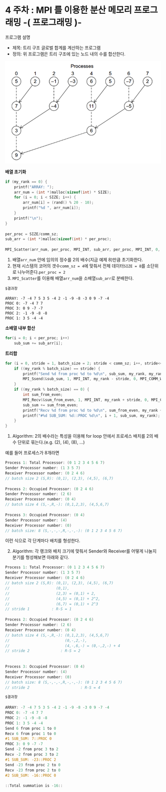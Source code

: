 # **4 주차 : MPI 를 이용한 분산 메모리 프로그래밍 -( 프로그래밍 )-**

프로그램 설명

-   제목: 트리 구조 글로벌 합계를 계산하는 프로그램
-   정의: 위 프로그램은 트리 구조에 있는 노드 내의 수를 합산한다.

![globaltreesum](images/2018/03/globaltreesum.png)

**배열 초기화**

```c {.line-numbers}
if (my_rank == 0) {
    printf("ARRAY: ");
    arr_num = (int *)malloc(sizeof(int) * SIZE);
    for (i = 0; i < SIZE; i++) {
        arr_num[i] = (rand() % 20 - 10);
        printf("%d ", arr_num[i]);
    }
    printf("\n");
}

per_proc = SIZE/comm_sz;
sub_arr = (int *)malloc(sizeof(int) * per_proc);

MPI_Scatter(arr_num, per_proc, MPI_INT, sub_arr, per_proc, MPI_INT, 0, MPI_COMM_WORLD);
```

1.   배열`arr_num` 안에 임의의 정수를 2의 배수(지금 예제 8)만큼 초기화한다.
2.   현재 시스템의 코어의 갯수`comm_sz = 4`에 맞춰서 전체 데이터`SIZE = 8`를 소단위로 나누어준다.`per_proc = 2`
3.   `MPI_Scatter`를 이용해 배열`arr_num`을 소배열`sub_arr`로 분배한다.

```
$결과창

ARRAY: -7 -4 7 5 3 5 -4 2 -1 -9 -8 -3 0 9 -7 -4
PROC 0: -7 -4 7 7
PROC 3: 0 9 -7 -7
PROC 2: -1 -9 -8 -8
PROC 1: 3 5 -4 -4
```

**소배열 내부 합산**

```c {.line-numbers}
for(i = 0; i < per_proc; i++)
    sub_sum += sub_arr[i];
```

**트리합**

```c {.line-numbers}
for (i = 0, stride = 1, batch_size = 2; stride < comm_sz; i++, stride<<=1, batch_size<<1) {
    if ((my_rank % batch_size) == stride) {
        printf("Send %d from proc %d to %d\n", sub_sum, my_rank, my_rank - stride);
        MPI_Ssend(&sub_sum, 1, MPI_INT, my_rank - stride, 0, MPI_COMM_WORLD);
    }
    if ((my_rank % batch_size) == 0) {
        int sum_from_even;
        MPI_Recv(&sum_from_even, 1, MPI_INT, my_rank + stride, 0, MPI_COMM_WORLD, &status);
        sub_sum += sum_from_even;
        printf("Recv %d from proc %d to %d\n", sum_from_even, my_rank + stride, my_rank);
        printf("#%d SUB_SUM: %d::PROC %d\n", i + 1, sub_sum, my_rank);
    }
}
```

1.   Algorithm: 2의 배수라는 특성을 이용해 for loop 안에서 프로세스 배치를 2의 배수 단위로 묶는다.(e.g. (2), (4), (8), ...)

예를 들어 프로세스가 8개라면

```c
Process 1: Total Processor: (0 1 2 3 4 5 6 7)
Sender Processor number: (1 3 5 7)
Receiver Processor number: (0 2 4 6)
// batch size 2 (S,R): (0,1), (2,3), (4,5), (6,7)

Process 2: Occupied Processor: (0 2 4 6)
Sender Processor number: (2 6)
Receiver Processor number: (0 4)
// batch size 4 (S,-,R,-): (0,1,2,3), (4,5,6,7)

Process 3: Occupied Processor: (0 4)
Sender Processor number: (4)
Receiver Processor number: (0)
// batch size: 8 (S,-,-,-,R,-,-,-): (0 1 2 3 4 5 6 7)
```

이런 식으로 각 단계마다 배치를 형성한다.

2.   Algorithm: 각 랭크와 배치 크기에 맞춰서 Sender와 Receiver를 어떻게 나눌지 분기를 형성해보면 아래와 같다.

```c
Process 1: Total Processor: (0 1 2 3 4 5 6 7)
Sender Processor number: (1 3 5 7)
Receiver Processor number: (0 2 4 6)
// batch size 2 (S,R): (0,1), (2,3), (4,5), (6,7)
//                     (0,1),
//                     (2,3) = (0,1) + 2,
//                     (4,5) = (0,1) + 2^2,
//                     (6,7) = (0,1) + 2^3
// stride 1          : R-S = 1

Process 2: Occupied Processor: (0 2 4 6)
Sender Processor number: (2 6)
Receiver Processor number: (0 4)
// batch size 4 (S,-,R,-): (0,1,2,3), (4,5,6,7)
//                         (0,-,2,-),
//                         (4,-,6,-) = (0,-,2,-) + 4
// stride 2              : R-S = 2


Process 3: Occupied Processor: (0 4)
Sender Processor number: (4)
Receiver Processor number: (0)
// batch size: 8 (S,-,-,-,R,-,-,-): (0 1 2 3 4 5 6 7)
// stride 2                       : R-S = 4

```

```c
$결과창

ARRAY: -7 -4 7 5 3 5 -4 2 -1 -9 -8 -3 0 9 -7 -4
PROC 0: -7 -4 7 7
PROC 2: -1 -9 -8 -8
PROC 1: 3 5 -4 -4
Send 6 from proc 1 to 0
Recv 6 from proc 1 to 0
#1 SUB_SUM: 7::PROC 0
PROC 3: 0 9 -7 -7
Send -2 from proc 3 to 2
Recv -2 from proc 3 to 2
#1 SUB_SUM: -23::PROC 2
Send -23 from proc 2 to 0
Recv -23 from proc 2 to 0
#2 SUB_SUM: -16::PROC 0

::Total summation is -16::
```
